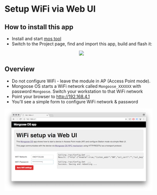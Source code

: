 # Setup WiFi via Web UI

## How to install this app

- Install and start [mos tool](https://mongoose-os.com/software.html)
- Switch to the Project page, find and import this app, build and flash it:

<center><img src="https://mongoose-os.com/images/app1.gif" style="max-width: 75%;"></center>


## Overview

- Do not configure WiFi - leave the module in AP (Access Point mode).
- Mongoose OS starts a WiFi network called `Mongoose_XXXXXX` with password
`Mongoose`. Switch your workstation to that WiFi network
- Point your browser to http://192.168.4.1
- You'll see a simple form to configure WiFi network & password

![Screenshot](shot.png)